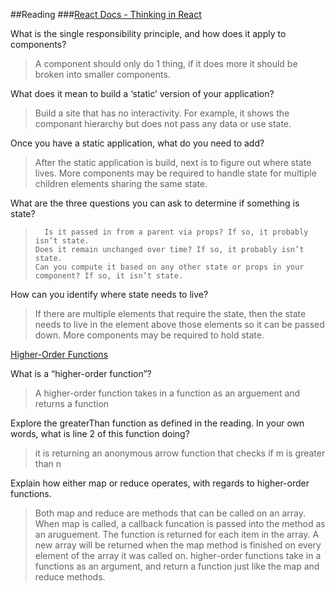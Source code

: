 
##Reading
###[React Docs - Thinking in React](https://reactjs.org/docs/thinking-in-react.html)

What is the single responsibility principle, and how does it apply to components?  
>A component should only do 1 thing, if it does more it should be broken into smaller components. 


What does it mean to build a ‘static’ version of your application?  
>Build a site that has no interactivity. For example, it shows the componant hierarchy but does not pass any data or use state. 


Once you have a static application, what do you need to add?  
>After the static application is build, next is to figure out where state lives. More components may be required to handle state for multiple children elements sharing the same state. 



What are the three questions you can ask to determine if something is state?  
> ```  Is it passed in from a parent via props? If so, it probably isn’t state.```  
> ```Does it remain unchanged over time? If so, it probably isn’t state.```  
> ```Can you compute it based on any other state or props in your component? If so, it isn’t state.```  





How can you identify where state needs to live?  
>If there are multiple elements that require the state, then the state needs to live in the element above those elements so it can be passed down. More components may be required to hold state. 


[Higher-Order Functions](https://eloquentjavascript.net/05_higher_order.html#h_xxCc98lOBK)

What is a “higher-order function”?  
>A higher-order function takes in a function as an arguement and returns a function


Explore the greaterThan function as defined in the reading. In your own words, what is line 2 of this function doing?  
> it is returning an anonymous arrow function that checks if m is greater than n


Explain how either map or reduce operates, with regards to higher-order functions.  
> Both map and reduce are methods that can be called on an array. When map is called, a callback funcation is passed into the method as an aruguement. 
> The function is returned for each item in the array. A new array will be returned when the map method is finished on every element of the array it was called on.
> higher-order functions take in a functions as an argument, and return a function just like the map and reduce methods. 

